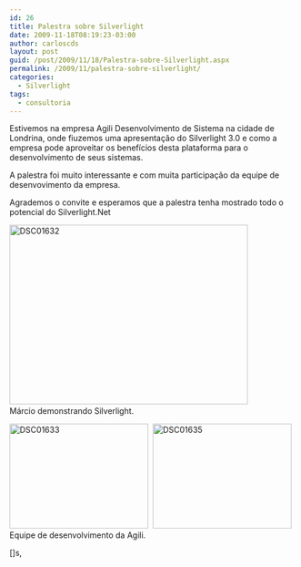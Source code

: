 ```yaml
---
id: 26
title: Palestra sobre Silverlight
date: 2009-11-18T08:19:23-03:00
author: carloscds
layout: post
guid: /post/2009/11/18/Palestra-sobre-Silverlight.aspx
permalink: /2009/11/palestra-sobre-silverlight/
categories:
  - Silverlight
tags:
  - consultoria
---
```

Estivemos na empresa Agili Desenvolvimento de Sistema na cidade de Londrina, onde fiuzemos uma apresentação do Silverlight 3.0 e como a empresa pode aproveitar os benefícios desta plataforma para o desenvolvimento de seus sistemas.

A palestra foi muito interessante e com muita participação da equipe de desenvovimento da empresa.

Agrademos o convite e esperamos que a palestra tenha mostrado todo o potencial do Silverlight.Net

[<img style="display: inline; border: 0px;" title="DSC01632" src="http://carloscds.net/wp-content/uploads/DSC01632_thumb.jpg" border="0" alt="DSC01632" width="419" height="315" />](http://carloscds.net/wp-content/uploads/DSC01632.jpg)   
Márcio demonstrando Silverlight.

[<img style="display: inline; border: 0px;" title="DSC01633" src="http://carloscds.net/wp-content/uploads/DSC01633_thumb.jpg" border="0" alt="DSC01633" width="244" height="184" />](http://carloscds.net/wp-content/uploads/DSC01633.jpg)  [<img style="display: inline; border: 0px;" title="DSC01635" src="http://carloscds.net/wp-content/uploads/DSC01635_thumb.jpg" border="0" alt="DSC01635" width="244" height="184" />](http://carloscds.net/wp-content/uploads/DSC01635.jpg)  
Equipe de desenvolvimento da Agili.

[]s,